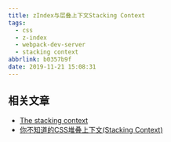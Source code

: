 ```yaml
---
title: zIndex与层叠上下文Stacking Context
tags:
  - css
  - z-index
  - webpack-dev-server
  - stacking context
abbrlink: b0357b9f
date: 2019-11-21 15:08:31
---
```


## 相关文章
- [The stacking context](https://developer.mozilla.org/en-US/docs/Web/CSS/CSS_Positioning/Understanding_z_index/The_stacking_context)
- [你不知道的CSS堆叠上下文(Stacking Context)](https://juejin.im/post/5b53e4f751882519f6476a44)
